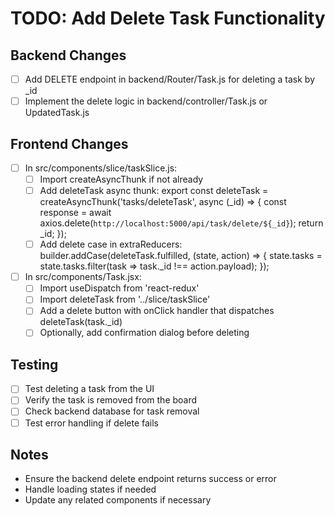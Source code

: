 # TODO: Add Delete Task Functionality

## Backend Changes
- [ ] Add DELETE endpoint in backend/Router/Task.js for deleting a task by _id
- [ ] Implement the delete logic in backend/controller/Task.js or UpdatedTask.js

## Frontend Changes
- [ ] In src/components/slice/taskSlice.js:
  - [ ] Import createAsyncThunk if not already
  - [ ] Add deleteTask async thunk: export const deleteTask = createAsyncThunk('tasks/deleteTask', async (_id) => { const response = await axios.delete(`http://localhost:5000/api/task/delete/${_id}`); return _id; });
  - [ ] Add delete case in extraReducers: builder.addCase(deleteTask.fulfilled, (state, action) => { state.tasks = state.tasks.filter(task => task._id !== action.payload); });
- [ ] In src/components/Task.jsx:
  - [ ] Import useDispatch from 'react-redux'
  - [ ] Import deleteTask from '../slice/taskSlice'
  - [ ] Add a delete button with onClick handler that dispatches deleteTask(task._id)
  - [ ] Optionally, add confirmation dialog before deleting

## Testing
- [ ] Test deleting a task from the UI
- [ ] Verify the task is removed from the board
- [ ] Check backend database for task removal
- [ ] Test error handling if delete fails

## Notes
- Ensure the backend delete endpoint returns success or error
- Handle loading states if needed
- Update any related components if necessary
